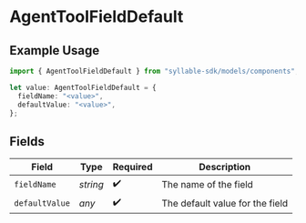 # AgentToolFieldDefault

## Example Usage

```typescript
import { AgentToolFieldDefault } from "syllable-sdk/models/components";

let value: AgentToolFieldDefault = {
  fieldName: "<value>",
  defaultValue: "<value>",
};
```

## Fields

| Field                           | Type                            | Required                        | Description                     |
| ------------------------------- | ------------------------------- | ------------------------------- | ------------------------------- |
| `fieldName`                     | *string*                        | :heavy_check_mark:              | The name of the field           |
| `defaultValue`                  | *any*                           | :heavy_check_mark:              | The default value for the field |